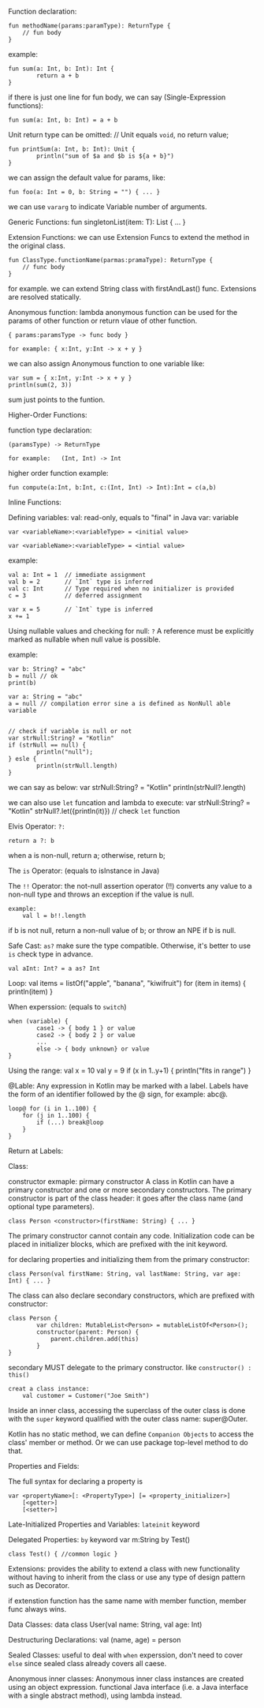 Function declaration:

	fun methodName(params:paramType): ReturnType {
		// fun body
	}

example:

	fun sum(a: Int, b: Int): Int {
    		return a + b
	}

if there is just one line for fun body, we can say (Single-Expression functions):

	fun sum(a: Int, b: Int) = a + b

Unit return type can be omitted: // Unit equals `void`, no return
value;

	fun printSum(a: Int, b: Int): Unit {
    		println("sum of $a and $b is ${a + b}")
	}

we can assign the default value for params, like:

	fun foo(a: Int = 0, b: String = "") { ... }

we can use `vararg` to indicate Variable number of arguments.

Generic Functions:
	fun <T> singletonList(item: T): List<T> { ... }

Extension Functions:
we can use Extension Funcs to extend the method in the original class.

	fun ClassType.functionName(parmas:pramaType): ReturnType {
		// func body
	}

for example. we can extend String class with firstAndLast() func.
Extensions are resolved statically.

Anonymous function: lambda
anonymous function can be used for the params of other function or return vlaue
of other function.

	{ params:paramsType -> func body }

	for example: { x:Int, y:Int -> x + y }

we can also assign Anonymous function to one variable like:

	var sum = { x:Int, y:Int -> x + y }
	println(sum(2, 3))

sum just points to the funtion.

Higher-Order Functions:

function type declaration:

	(paramsType) -> ReturnType

	for example:   (Int, Int) -> Int

higher order function example:

	fun compute(a:Int, b:Int, c:(Int, Int) -> Int):Int = c(a,b)

Inline Functions:

Defining variables:
val: read-only, equals to "final" in Java
var: variable

	var <variableName>:<variableType> = <initial value>

	var <variableName>:<variableType> = <intial value>

example:

	val a: Int = 1  // immediate assignment
	val b = 2       // `Int` type is inferred
	val c: Int      // Type required when no initializer is provided
	c = 3           // deferred assignment

	var x = 5       // `Int` type is inferred
	x += 1


Using nullable values and checking for null: `?`
A reference must be explicitly marked as nullable when null value is possible.

example:

	var b: String? = "abc"
	b = null // ok
	print(b)

	var a: String = "abc"
	a = null // compilation error sine a is defined as NonNull able variable


	// check if variable is null or not
	var strNull:String? = "Kotlin"
	if (strNull == null) {
    		println("null");
	} esle {
    		println(strNull.length)
	}

we can say as below:
	var strNull:String? = "Kotlin"
	println(strNull?.length)

we can also use `let` funcation and lambda to execute:
	var strNull:String? = "Kotlin"
	strNull?.let({println(it)})   // check `let` function

Elvis Operator: `?:`

	return a ?: b

when a is non-null, return a; otherwise, return b;


The `is` Operator: (equals to isInstance in Java)

The `!!` Operator:
the not-null assertion operator (!!) converts any value to a non-null type and
throws an exception if the value is null.

	example:
		val l = b!!.length

if b is not null, return a non-null value of b; or throw an NPE if b is null.


Safe Cast: `as?`
make sure the type compatible. Otherwise, it's better to use `is` check type in advance.

	val aInt: Int? = a as? Int


Loop:
	val items = listOf("apple", "banana", "kiwifruit")
	for (item in items) {
    		println(item)
	}

When experssion:  (equals to `switch`)

	when (variable) {
    		case1 -> { body 1 } or value
    		case2 -> { body 2 } or value
    		...
    		else -> { body unknown} or value
	}


Using the range:
	val x = 10
	val y = 9
	if (x in 1..y+1) {
    		println("fits in range")
	}


@Lable:
Any expression in Kotlin may be marked with a label.
Labels have the form of an identifier followed by the @ sign, for example: abc@.

	loop@ for (i in 1..100) {
    	for (j in 1..100) {
        	if (...) break@loop
    	}
	}

Return at Labels:


Class:

constructor exmaple: pirmary constructor
A class in Kotlin can have a primary constructor and one or more secondary constructors.
The primary constructor is part of the class header: it goes after the class name (and
optional type parameters).

	class Person <constructor>(firstName: String) { ... }

The primary constructor cannot contain any code. Initialization code can be placed in
initializer blocks, which are prefixed with the init keyword.

for declaring properties and initializing them from the primary constructor:

	class Person(val firstName: String, val lastName: String, var age: Int) { ... }

The class can also declare secondary constructors, which are prefixed with constructor:

	class Person {
    		var children: MutableList<Person> = mutableListOf<Person>();
    		constructor(parent: Person) {
        		parent.children.add(this)
    		}
	}

secondary MUST delegate to the primary constructor. like `constructor() : this()`

	creat a class instance:
		val customer = Customer("Joe Smith")

Inside an inner class, accessing the superclass of the outer class is done with the `super`
keyword qualified with the outer class name: super@Outer.

Kotlin has no static method, we can define `Companion Objects` to access the class' member
or method. Or we can use package top-level method to do that.


Properties and Fields:

The full syntax for declaring a property is

	var <propertyName>[: <PropertyType>] [= <property_initializer>]
    	[<getter>]
    	[<setter>]

Late-Initialized Properties and Variables: `lateinit` keyword


Delegated Properties: `by` keyword
	var m:String by Test()

	class Test() { //common logic }


Extensions:
provides the ability to extend a class with new functionality without having to inherit from
the class or use any type of design pattern such as Decorator.

if extenstion function has the same name with member function, member func always wins.


Data Classes:
	data class User(val name: String, val age: Int)

Destructuring Declarations:
	val (name, age) = person

Sealed Classes:
	useful to deal with `when` experssion, don't need to cover `else` since sealed class already
	covers all caese.

Anonymous inner classes:
Anonymous inner class instances are created using an object expression.
functional Java interface (i.e. a Java interface with a single abstract method), using lambda instead.



